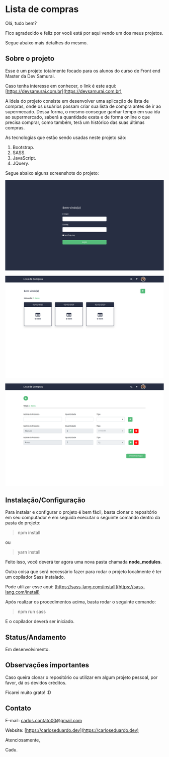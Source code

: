 # Lista de compras

Olá, tudo bem?

Fico agradecido e feliz por você está por aqui vendo um dos meus projetos.

Segue abaixo mais detalhes do mesmo.

## Sobre o projeto

Esse é um projeto totalmente focado para os alunos do curso de Front end Master da Dev Samurai.

Caso tenha interesse em conhecer, o link é este aqui: [https://devsamurai.com.br](https://devsamurai.com.br)

A ideia do projeto consiste em desenvolver uma aplicação de lista de compras, onde os usuários possam criar sua lista de compra antes de ir ao supermecado. Dessa forma, o mesmo consegue ganhar tempo em sua ida ao supermercado, saberá a quantidade exata e de forma online o que precisa comprar, como também, terá um histórico das suas últimas compras.

As tecnologias que estão sendo usadas neste projeto são:

1. Bootstrap.
2. SASS.
3. JavaScript.
4. JQuery.

Segue abaixo alguns screenshots do projeto:

![Tela de Login](./assets/img/screenshots/login.png)

![Tela Inicial](./assets/img/screenshots/home.png)

![Tela cadastro de Produtos](./assets/img/screenshots/cadastro.png)

## Instalação/Configuração

Para instalar e configurar o projeto é bem fácil, basta clonar o repositório em seu computador e em seguida executar o seguinte comando dentro da pasta do projeto:

> npm install

ou

> yarn install

Feito isso, você deverá ter agora uma nova pasta chamada **node_modules**.

Outra coisa que será necessário fazer para rodar o projeto localmente é ter um copilador Sass instalado.

Pode utilizar esse aqui: [https://sass-lang.com/install](https://sass-lang.com/install)

Após realizar os procedimentos acima, basta rodar o seguinte comando:

> npm run sass

E o copilador deverá ser iniciado.

## Status/Andamento

Em desenvolvimento.

## Observações importantes

Caso queira clonar o repositório ou utilizar em algum projeto pessoal, por favor, dá os devidos créditos. 

Ficarei muito grato! :D

## Contato

E-mail: carlos.contato00@gmail.com

Website: [https://carloseduardo.dev](https://carloseduardo.dev)

Atenciosamente,

Cadu.